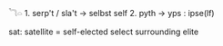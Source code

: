 𓆓𓏏 1. serp't / sla't -> selbst self  2. pyth -> yps : ipse(lf)

sat: satellite = self-elected select surrounding elite 